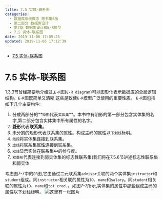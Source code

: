 ```yaml
---
title: 7.5 实体-联系图
categories: 
  - 数据库系统概念 原书第6版
  - 第二部分 数据库设计
  - 第7章 数据库设计和E-R模型
  - 7.5 实体-联系图
date: 2019-11-06 17:05:23
updated: 2019-11-06 17:12:39
---
```

- [7.5 实体-联系图](/ReadingNotes/null/#7-5-实体-联系图)

<!--more-->
<script src="https://cdn.bootcss.com/jquery/3.4.0/jquery.slim.min.js"></script>
<script>$(document).ready(function () {$(".post-body > ul:nth-child(1)").hide();});</script>

<!--end-->
# 7.5 实体-联系图 #
1.3.3节曾经简要地介绍过,`E-R`图(`E-R diagram`)可以图形化表示数据库的全局逻辑结构。`E-R`图既简单又清晰,这些是致使`E-R`模型广泛使用的重要性质。
`E-R`图包括如下几个主要构件:
1. 分成两部分的**`矩形`代表`实体集`**。本书中有阴影的第一部分包含实体集的名字,第二部分包含实体集中所有属性的名字。
2. **菱形**代表**联系集**。
3. 未分割的矩形代表联系集的属性。构成主码的属性以`下划线`标明。
4. `线段`将实体集连接到联系集。
5. `虚线`将联系集属性连接到联系集。
6. `双线`显示实体在联系集中的参与度。
7. `双菱形`代表连接到弱实体集的标志性联系集(我们将在7.5.6节讲述标志性联系集和弱实体

考虑图7-7中的`ER`图,它由通过二元联系集`advisor`关联的两个实体集`instructor`和`student`组成。同`instructor`相关联的属性为`ID`、`name`和`salary`。同`student`相关联的属性为`ID`、`name`和`tot_cred.`。如图7-7所示,实体集的属性中那些组成主码的属性以下划线标明。
![这里有一张图片](https://image-1257720033.cos.ap-shanghai.myqcloud.com/blog/readbooknote/ShuJuKuXiTongGaiNian/ch7/1.png)
